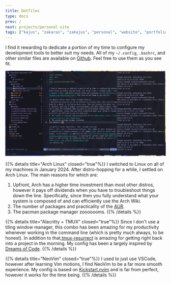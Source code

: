 ```yaml
---
title: Dotfiles
type: docs
prev: /
next: projects/personal-site
tags: ["kajus", "zakaras", "zakajus", "personal", "website", "portfolio", "project"]
---
```


I find it rewarding to dedicate a portion of my time to configure my development tools to better suit my needs. All of my <code>~/.config</code>, <code>.bashrc</code>, and other similar files are available on [Github](https://github.com/zakajus/dotfiles). Feel free to use them as you see fit.

![](tmux.jpg)

{{% details title="Arch Linux" closed="true"%}}
I switched to Linux on all of my machines in January 2024. After distro-hopping for a while, I settled on Arch Linux. The main reasons for which are:
1. Upfront, Arch has a higher time investment than most other distros, however it pays off dividends when you have to troubleshoot things down the line. Specifically, since then you fully understand what your system is composed of and can efficiently use the Arch Wiki.
2. The number of packages and practicality of the [AUR](https://wiki.archlinux.org/title/Arch_User_Repository). 
3. The pacman package manager zooooooms.
{{% /details %}}

{{% details title="Alacritty + TMUX" closed="true"%}}
Since I don't use a tiling window manager, this combo has been amazing for my productivity whenever working in the command line (which is pretty much always, to be honest). In addition to that,[tmux-resurrect](https://github.com/tmux-plugins/tmux-resurrect) is amazing for getting right back into a project in the morning. My config has been a largely inspired by [Dreams of Code](https://www.youtube.com/@dreamsofcode).
{{% /details %}}


{{% details title="NeoVim" closed="true"%}}
I used to just use VSCode, however after learning Vim motions, I find NeoVim to be a far more smooth experience. My config is based on [Kickstart.nvim](https://github.com/nvim-lua/kickstart.nvim) and is far from perfect, however it works for the time being.
{{% /details %}}



